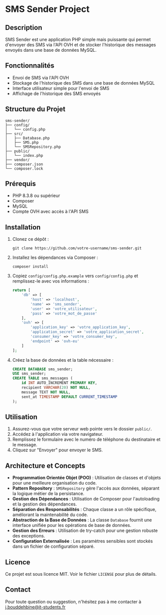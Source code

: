 # SMS Sender Project

## Description
SMS Sender est une application PHP simple mais puissante qui permet d'envoyer des SMS via l'API OVH et de stocker l'historique des messages envoyés dans une base de données MySQL.

## Fonctionnalités
- Envoi de SMS via l'API OVH
- Stockage de l'historique des SMS dans une base de données MySQL
- Interface utilisateur simple pour l'envoi de SMS
- Affichage de l'historique des SMS envoyés

## Structure du Projet
```
sms-sender/
├── config/
│   └── config.php
├── src/
│   ├── Database.php
│   ├── SMS.php
│   └── SMSRepository.php
├── public/
│   └── index.php
├── vendor/
├── composer.json
└── composer.lock
```

## Prérequis
- PHP 8.3.8 ou supérieur
- Composer
- MySQL
- Compte OVH avec accès à l'API SMS

## Installation
1. Clonez ce dépôt :
   ```
   git clone https://github.com/votre-username/sms-sender.git
   ```
2. Installez les dépendances via Composer :
   ```
   composer install
   ```
3. Copiez `config/config.php.example` vers `config/config.php` et remplissez-le avec vos informations :
   ```php
   return [
       'db' => [
           'host' => 'localhost',
           'name' => 'sms_sender',
           'user' => 'votre_utilisateur',
           'pass' => 'votre_mot_de_passe'
       ],
       'ovh' => [
           'application_key' => 'votre_application_key',
           'application_secret' => 'votre_application_secret',
           'consumer_key' => 'votre_consumer_key',
           'endpoint' => 'ovh-eu'
       ]
   ];
   ```
4. Créez la base de données et la table nécessaire :
   ```sql
   CREATE DATABASE sms_sender;
   USE sms_sender;
   CREATE TABLE sms_messages (
       id INT AUTO_INCREMENT PRIMARY KEY,
       recipient VARCHAR(20) NOT NULL,
       message TEXT NOT NULL,
       sent_at TIMESTAMP DEFAULT CURRENT_TIMESTAMP
   );
   ```

## Utilisation
1. Assurez-vous que votre serveur web pointe vers le dossier `public/`.
2. Accédez à l'application via votre navigateur.
3. Remplissez le formulaire avec le numéro de téléphone du destinataire et le message.
4. Cliquez sur "Envoyer" pour envoyer le SMS.

## Architecture et Concepts
- **Programmation Orientée Objet (POO)** : Utilisation de classes et d'objets pour une meilleure organisation du code.
- **Pattern Repository** : `SMSRepository` gère l'accès aux données, séparant la logique métier de la persistance.
- **Gestion des Dépendances** : Utilisation de Composer pour l'autoloading et la gestion des dépendances.
- **Séparation des Responsabilités** : Chaque classe a un rôle spécifique, améliorant la maintenabilité du code.
- **Abstraction de la Base de Données** : La classe `Database` fournit une interface unifiée pour les opérations de base de données.
- **Gestion des Erreurs** : Utilisation de try-catch pour une gestion robuste des exceptions.
- **Configuration Externalisée** : Les paramètres sensibles sont stockés dans un fichier de configuration séparé.

## Licence
Ce projet est sous licence MIT. Voir le fichier `LICENSE` pour plus de détails.

## Contact
Pour toute question ou suggestion, n'hésitez pas à me contacter à j.bouddehbine@it-students.fr

